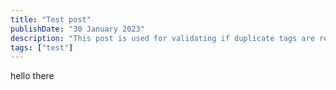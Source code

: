 ```yaml
---
title: "Test post"
publishDate: "30 January 2023"
description: "This post is used for validating if duplicate tags are removed, regardless of the string case"
tags: ["test"]
---
```


hello there